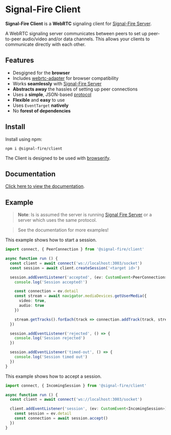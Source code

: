 # Signal-Fire Client

**Signal-Fire Client** is a **WebRTC** signaling client for
[Signal-Fire Server](https://github.com/Signal-Fire/server).

A WebRTC signaling server communicates between peers to set up
peer-to-peer audio/video and/or data channels. This allows your
clients to communicate directly with each other.

## Features

* Desgigned for the __browser__
* Includes [webrtc-adapter](https://github.com/webrtchacks/adapter) for browser compatibility
* Works __seamlessly__ with [Signal-Fire Server](https://github.com/Signal-Fire/server)
* __Abstracts away__ the hassles of setting up peer connections
* Uses a __simple__, JSON-based [protocol](https://github.com/Signal-Fire/server/blob/main/PROTOCOL.md)
* __Flexible__ and __easy__ to use
* Uses `EventTarget` __natively__
* No __forest of dependencies__

## Install

Install using npm:

```
npm i @signal-fire/client
```

The Client is designed to be used with [browserify](http://browserify.org).

## Documentation

[Click here to view the documentation](https://signal-fire.github.io/client/).

## Example

> __Note__: Is is assumed the server is running
> [Signal Fire Server](https://github.com/Signal-Fire/server)
> or a server which uses the same protocol.

> See the documentation for more examples!

This example shows how to start a session.

```ts
import connect, { PeerConnection } from '@signal-fire/client'

async function run () {
  const client = await connect('ws://localhost:3003/socket')
  const session = await client.createSession('<target id>')

  session.addEventListener('accepted', (ev: CustomEvent<PeerConnection>) => {
    console.log('Session accepted!')

    const connection = ev.detail
    const stream = await navigator.mediaDevices.getUserMedia({
      video: true,
      audio: true
    })

    stream.getTracks().forEach(track => connection.addTrack(track, stream))
  })

  session.addEventListener('rejected', () => {
    console.log('Session rejected')
  })

  session.addEventListener('timed-out', () => {
    console.log('Session timed out')
  })
}
```

This example shows how to accept a session.

```ts
import connect, { IncomingSession } from '@signal-fire/client'

async function run () {
  const client = await connect('ws://localhost:3003/socket')

  client.addEventListener('session', (ev: CustomEvent<IncomingSession>) => {
    const session = ev.detail
    const connection = await session.accept()
  })
}
```
